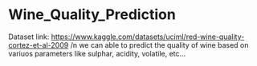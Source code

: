 # Wine_Quality_Prediction       
Dataset link: https://www.kaggle.com/datasets/uciml/red-wine-quality-cortez-et-al-2009 /n
we can able to predict the quality of wine based on variuos parameters like sulphar, acidity, volatile, etc...  

